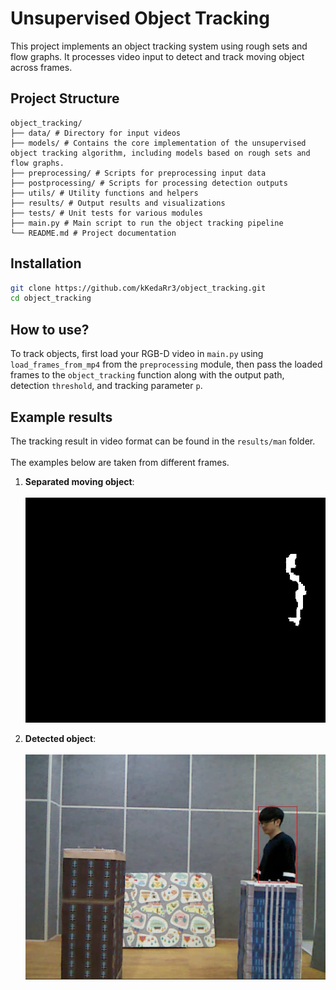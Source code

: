 # Unsupervised Object Tracking

This project implements an object tracking system using rough sets and flow graphs.
It processes video input to detect and track moving object across frames.


## Project Structure

  ```text
  object_tracking/
  ├── data/ # Directory for input videos
  ├── models/ # Contains the core implementation of the unsupervised object tracking algorithm, including models based on rough sets and flow graphs.
  ├── preprocessing/ # Scripts for preprocessing input data
  ├── postprocessing/ # Scripts for processing detection outputs
  ├── utils/ # Utility functions and helpers
  ├── results/ # Output results and visualizations
  ├── tests/ # Unit tests for various modules
  ├── main.py # Main script to run the object tracking pipeline
  └── README.md # Project documentation
  ```

## Installation

  ```bash
  git clone https://github.com/kKedaRr3/object_tracking.git
  cd object_tracking
  ```

## How to use?

To track objects, first load your RGB-D video in `main.py` using `load_frames_from_mp4` from the `preprocessing` module, 
then pass the loaded frames to the `object_tracking` function along with the output path, detection `threshold`, and tracking parameter `p`.

## Example results

The tracking result in video format can be found in the `results/man` folder.<br><br>
The examples below are taken from different frames.


1. **Separated moving object**: <br><br>
![Tracking Example](results/man/dilated_foreground.jpg)

2. **Detected object**: <br><br>
![Tracking Example 2](results/man/detected_object.png)
